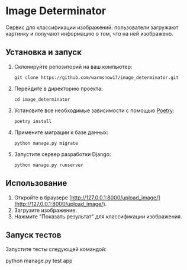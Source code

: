 # Image Determinator

Сервис для классификации изображений: пользователи загружают картинку и получают информацию о том, что на ней изображено.

## Установка и запуск

1. Склонируйте репозиторий на ваш компьютер:
    ```
    git clone https://github.com/warmsnow17/image_determinator.git
    ```
2. Перейдите в директорию проекта:
    ```
    cd image_determinator
    ```
3. Установите все необходимые зависимости с помощью [Poetry](https://python-poetry.org/):
    ```
    poetry install
    ```
4. Примените миграции к базе данных:
    ```
    python manage.py migrate
    ```
5. Запустите сервер разработки Django:
    ```
    python manage.py runserver
    ```
    
## Использование

1. Откройте в браузере [http://127.0.0.1:8000/upload_image/](http://127.0.0.1:8000/upload_image/).
2. Загрузите изображение.
3. Нажмите "Показать результат" для классификации изображения.

## Запуск тестов

Запустите тесты следующей командой:

python manage.py test app